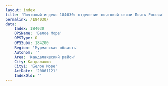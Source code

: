 ```yaml
---
layout: index
title: 'Почтовый индекс 184030: отделение почтовой связи Почты России'
permalink: /184030/
data:
    Index: 184030
    OPSName: 'Белое Море'
    OPSType: О
    OPSSubm: 184200
    Region: 'Мурманская область'
    Autonom: ''
    Area: 'Кандалакшский район'
    City: Кандалакша
    City1: 'Белое Море'
    ActDate: '20061121'
    IndexOld: ''
---
```

